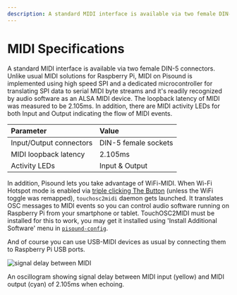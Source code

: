 ```yaml
---
description: A standard MIDI interface is available via two female DIN-5 connectors. MIDI is implemented using high speed SPI which is translated to serial MIDI byte stream through a dedicated microcontroller.
---
```


# MIDI Specifications

A standard MIDI interface is available via two female DIN-5 connectors. Unlike usual MIDI solutions for Raspberry Pi, MIDI on Pisound is implemented using high speed SPI and a dedicated microcontroller for translating SPI data to serial MIDI byte streams and it's readily recognized by audio software as an ALSA MIDI device. The loopback latency of MIDI was measured to be 2.105ms. In addition, there are MIDI activity LEDs for both Input and Output indicating the flow of MIDI events.

**Parameter**|**Value**
:-----|:-----
Input/Output connectors|DIN-5 female sockets
MIDI loopback latency|2.105ms
Activity LEDs|Input & Output


In addition, Pisound lets you take advantage of WiFi-MIDI. When Wi-Fi Hotspot mode is enabled via [triple clicking The Button](the-button.md#toggle_wifi_hotspotsh-toggle-wifi-hotspot-mode) (unless the WiFi toggle was remapped), `touchosc2midi` daemon gets launched. It translates OSC messages to MIDI events so you can control audio software running on Raspberry Pi from your smartphone or tablet.
TouchOSC2MIDI must be installed for this to work, you may get it installed using 'Install Additional Software' menu in [`pisound-config`](pisound-config.md).

And of course you can use USB-MIDI devices as usual by connecting them to Raspberry Pi USB ports.

![signal delay between MIDI](https://raw.githubusercontent.com/wiki/BlokasLabs/pisound-docs/images/midi_latency.png)

An oscillogram showing signal delay between MIDI input (yellow) and MIDI output (cyan) of 2.105ms when echoing.
